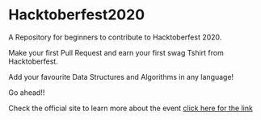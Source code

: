 # Hacktoberfest2020
A Repository for beginners to contribute to Hacktoberfest 2020. 

Make your first Pull Request and earn your first swag Tshirt from Hacktoberfest.
 
Add your favourite Data Structures and Algorithms in any language!

Go ahead!!

Check the official site to learn more about the event [click here for the link](https://hacktoberfest.digitalocean.com)
